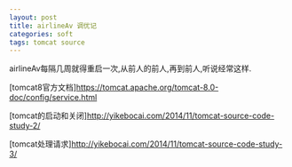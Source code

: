```yaml
---
layout: post
title: airlineAv 调优记
categories: soft
tags: tomcat source
---
```


airlineAv每隔几周就得重启一次,从前人的前人,再到前人,听说经常这样.



[tomcat8官方文档]<https://tomcat.apache.org/tomcat-8.0-doc/config/service.html>

[tomcat的启动和关闭]<http://yikebocai.com/2014/11/tomcat-source-code-study-2/>

[tomcat处理请求]<http://yikebocai.com/2014/11/tomcat-source-code-study-3/>